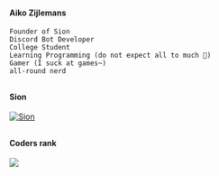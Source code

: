 #### Aiko Zijlemans
```
Founder of Sion
Discord Bot Developer
College Student
Learning Programming (do not expect all to much 🤣)
Gamer (I suck at games~)
all-round nerd
```

##

#### Sion
<a href="https://top.gg/bot/681433074944442384">
    <img src="https://top.gg/api/widget/681433074944442384.svg" alt="Sion" />
</a>

##

#### Coders rank
<img
  src="https://cr-skills-chart-widget.azurewebsites.net/api/api?username=aikozijlemans&skills=JavaScript,Json&show-other-skills=false"
/>
